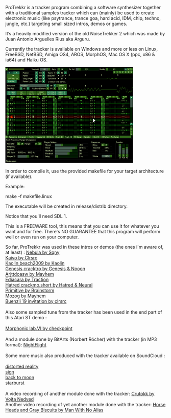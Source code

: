 ProTrekkr is a tracker program combining a software synthesizer together with
a traditional samples tracker which can (mainly) be used to create electronic music
(like psytrance, trance goa, hard acid, IDM, chip, techno, jungle, etc.)
targeting small sized intros, demos or games.

It’s a heavily modified version of the old NoiseTrekker 2 which was made by
Juan Antonio Arguelles Rius aka Arguru.

Currently the tracker is available on Windows and more or less on Linux, FreeBSD, NetBSD, Amiga OS4, AROS, MorphOS, Mac OS X (ppc, x86 & ia64) and Haiku OS.

![alt text](ptk.png)

In order to compile it, use the provided makefile for your target architecture (if available).

Example:

make -f makefile.linux

The executable will be created in release/distrib directory.

Notice that you'll need SDL 1.

This is a FREEWARE tool, this means that you can use it for whatever you want and for free.
There's NO GUARANTEE that this program will perform well or even run on your computer.

So far, ProTrekkr was used in these intros or demos (the ones i'm aware of, at least) :
<a href="http://pouet.net/prod.php?which=51129" target=_parent>Nebula by Sqny</a><br>
<a href="http://pouet.net/prod.php?which=51286" target=_parent>Kaivo by Clrsrc</a><br>
<a href="http://pouet.net/prod.php?which=52876" target=_parent>Kaolin beach2009 by Kaolin</a><br>
<a href="http://pouet.net/prod.php?which=53473" target=_parent>Genesis cracktro by Genesis & Nooon</a><br>
<a href="http://pouet.net/prod.php?which=53496" target=_parent>Arjttdoasw by Mayhem</a><br>
<a href="http://pouet.net/prod.php?which=53897" target=_parent>Ediacara by Traction</a><br>
<a href="http://pouet.net/prod.php?which=54430" target=_parent>Hatred crackmo.short by Hatred & Neural</a><br>
<a href="http://www.pouet.net/prod.php?which=54589" target=_parent>Primitive by Brainstorm</a><br>
<a href="http://www.pouet.net/prod.php?which=55302" target=_parent>Mozog by Mayhem</a><br>
<a href="http://www.pouet.net/prod.php?which=55505" target=_parent>Buenzli 19 invitation by clrsrc</a><br>
<br>Also some sampled tune from the tracker has been used in the end part of this Atari ST demo :<br><br>
<a href="http://pouet.net/prod.php?which=50486" target=_parent>Morphonic lab.VI by checkpoint</a><br>
<br>And a module done by BitArts (Norbert Röcher) with the tracker (in MP3 format): <a href="bitarts - nightflight.mp3" target=_parent>NightFlight</a>
<br><br>Some more music also produced with the tracker available on SoundCloud :<br><br>
<a href="https://soundcloud.com/defraq79/distorted-reality" target=_parent>distorted reality</a><br>
<a href="https://soundcloud.com/defraq79/sign" target=_parent>sign</a><br>
<a href="https://soundcloud.com/defraq79/back-to-moon" target=_parent>back to moon</a><br>
<a href="https://soundcloud.com/defraq79/starburst" target=_parent>starburst</a><br>
<br>A video recording of another module done with the tracker: <a href="https://www.youtube.com/watch?v=N5Hr4uiPAZk" target=_parent>Crutokk by Vojta Nedved</a>
<br>Another video recording of yet another module done with the tracker: <a href="https://www.youtube.com/watch?v=XMvkCSP4eEs" target=_parent>Horse Heads and Gray Biscuits by Man With No Alias</a>
